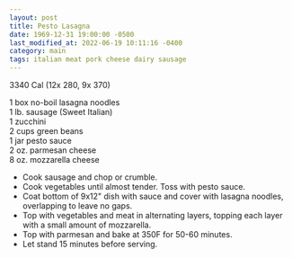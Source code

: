 ```yaml
---
layout: post
title: Pesto Lasagna
date: 1969-12-31 19:00:00 -0500
last_modified_at: 2022-06-19 10:11:16 -0400
category: main
tags: italian meat pork cheese dairy sausage
---
```

3340 Cal (12x 280, 9x 370)
  
1 box no-boil lasagna noodles  
1 lb. sausage (Sweet Italian)  
1 zucchini  
2 cups green beans  
1 jar pesto sauce  
2 oz. parmesan cheese  
8 oz. mozzarella cheese  

 * Cook sausage and chop or crumble.
 * Cook vegetables until almost tender. Toss with pesto sauce.
 * Coat bottom of 9x12" dish with sauce and cover with lasagna noodles, overlapping to leave no gaps.
 * Top with vegetables and meat in alternating layers, topping each layer with a small amount of mozzarella.
 * Top with parmesan and bake at 350F for 50-60 minutes.
 * Let stand 15 minutes before serving.
